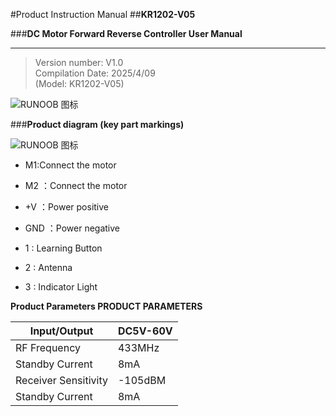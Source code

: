#Product Instruction Manual 
##**KR1202-V05**  

###**DC Motor Forward Reverse Controller User Manual**  
***  
> Version number: V1.0  
> Compilation Date: 2025/4/09  
> (Model: KR1202-V05)

![RUNOOB 图标](https://hv.z.wiki/autoupload/20250411/NTe7/1000X1000/5541.png)  

###**Product diagram (key part markings)**  

![RUNOOB 图标](https://hv.z.wiki/autoupload/20250411/DrbW/1500X1500/3.png558fa.png)  

* M1:Connect the motor  

* M2 ：Connect the motor  

* +V ：Power positive  

* GND ：Power negative  

* 1 : Learning Button  

* 2 : Antenna  

* 3 : Indicator Light  

**Product Parameters PRODUCT PARAMETERS**

|  Input/Output   | DC5V-60V  |
|  ----  | ----  |
| RF Frequency  | 433MHz |
| Standby Current  | 8mA | 
| Receiver Sensitivity  | -105dBM |
| Standby Current  | 8mA |

